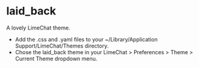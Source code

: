 laid_back
=========

A lovely LimeChat theme.

+ Add the .css and .yaml files to your ~/Library/Application Support/LimeChat/Themes directory.
+ Chose the laid_back theme in your LimeChat > Preferences > Theme > Current Theme dropdown menu.
